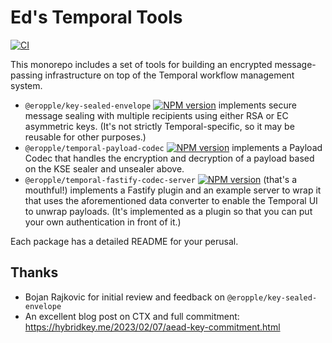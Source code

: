 # Ed's Temporal Tools

[![CI](https://github.com/eropple/key-sealed-envelope/actions/workflows/ci.yaml/badge.svg)](https://github.com/eropple/key-sealed-envelope/actions/workflows/ci.yaml)

This monorepo includes a set of tools for building an encrypted message-passing infrastructure on top of the Temporal workflow management system.

- `@eropple/key-sealed-envelope` [![NPM version](https://img.shields.io/npm/v/@eropple/key-sealed-envelope)](https://www.npmjs.com/package/@eropple/key-sealed-envelope) implements secure message sealing with multiple recipients using either RSA or EC asymmetric keys. (It's not strictly Temporal-specific, so it may be reusable for other purposes.)
- `@eropple/temporal-payload-codec` [![NPM version](https://img.shields.io/npm/v/@eropple/temporal-payload-codec)](https://www.npmjs.com/package/@eropple/temporal-payload-codec) implements a Payload Codec that handles the encryption and decryption of a payload based on the KSE sealer and unsealer above.
- `@eropple/temporal-fastify-codec-server` [![NPM version](https://img.shields.io/npm/v/@eropple/temporal-fastify-codec-server)](https://www.npmjs.com/package/@eropple/temporal-fastify-codec-server) (that's a mouthful!) implements a Fastify plugin and an example server to wrap it that uses the aforementioned data converter to enable the Temporal UI to unwrap payloads. (It's implemented as a plugin so that you can put your own authentication in front of it.)

Each package has a detailed README for your perusal.

## Thanks

- Bojan Rajkovic for initial review and feedback on `@eropple/key-sealed-envelope`
- An excellent blog post on CTX and full commitment: https://hybridkey.me/2023/02/07/aead-key-commitment.html
